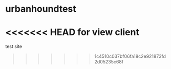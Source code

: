 # urbanhoundtest
<<<<<<< HEAD
for view client 
=======
test site
>>>>>>> 1c4510c037bf06fa18c2e921873fd2d05235c68f

